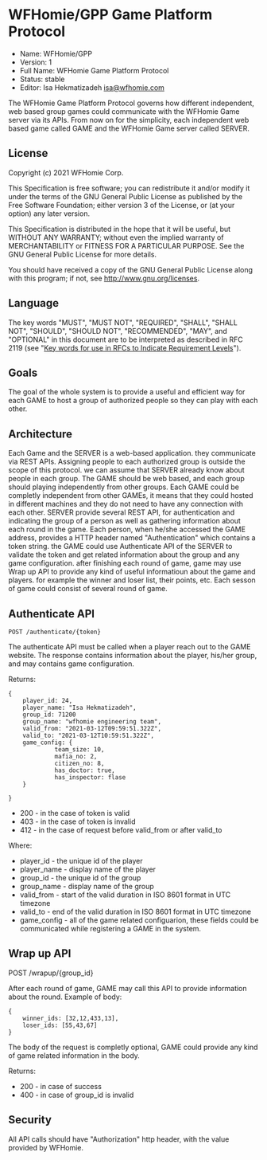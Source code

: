 # WFHomie/GPP Game Platform Protocol 

* Name: WFHomie/GPP
* Version: 1
* Full Name: WFHomie Game Platform Protocol
* Status: stable
* Editor: Isa Hekmatizadeh isa@wfhomie.com

The WFHomie Game Platform Protocol governs how different independent, web based group games could
communicate with the WFHomie Game server via its APIs. From now on for the simplicity, each
independent web based game called GAME and the WFHomie Game server called SERVER.

## License
Copyright (c) 2021 WFHomie Corp.

This Specification is free software; you can redistribute it and/or modify it under the terms of 
the GNU General Public License as published by the Free Software Foundation; either version 3 of 
the License, or (at your option) any later version.

This Specification is distributed in the hope that it will be useful, but WITHOUT ANY WARRANTY; 
without even the implied warranty of MERCHANTABILITY or FITNESS FOR A PARTICULAR PURPOSE. See the
GNU General Public License for more details.  

You should have received a copy of the GNU General Public License along with this program; if 
not, see <http://www.gnu.org/licenses>.

## Language
The key words "MUST", "MUST NOT", "REQUIRED", "SHALL", "SHALL NOT", 
"SHOULD", "SHOULD NOT", "RECOMMENDED",  "MAY", and "OPTIONAL" in this 
document are to be interpreted as described in RFC 2119 (see "[Key words for use in RFCs to 
Indicate Requirement Levels](http://tools.ietf.org/html/rfc2119)").

## Goals
The goal of the whole system is to provide a useful and efficient way for each GAME to host a group of
authorized people so they can play with each other.

## Architecture
Each Game and the SERVER is a web-based application. they communicate via REST APIs.
Assigning people to each authorized group is outside the scope of this protocol. we can assume that
SERVER already know about people in each group.
The GAME should be web based, and each group should playing independently from other groups.
Each GAME could be completly independent from other GAMEs, it means that they could hosted in different
machines and they do not need to have any connection with each other.
SERVER provide several REST API, for authentication and indicating the group of a person as well as gathering
information about each round in the game.
Each person, when he/she accessed the GAME address, provides a HTTP header named "Authentication" which contains
a token string. the GAME could use Authenticate API of the SERVER to validate the token and get related information
about the group and any game configuration. after finishing each round of game, game may use Wrap up API to provide
any kind of useful informatioun about the game and players. for example the winner and loser list, their points, etc.
Each sesson of game could consist of several round of game.

## Authenticate API
``` POST /authenticate/{token} ```

The authenticate API must be called when a player reach out to the GAME website. The response contains information
about the player, his/her group, and may contains game configuration.

Returns:
```
{
	player_id: 24,
	player_name: "Isa Hekmatizadeh",
	group_id: 71200
	group_name: "wfhomie engineering team",
	valid_from: "2021-03-12T09:59:51.322Z",
	valid_to: "2021-03-12T10:59:51.322Z",
	game_config: {
		     team_size: 10,
		     mafia_no: 2,
		     citizen_no: 8,
		     has_doctor: true,
		     has_inspector: flase
	}
	
}
```
* 200 - in the case of token is valid
* 403 - in the case of token is invalid
* 412 - in the case of request before valid_from or after valid_to

Where:
* player_id - the unique id of the player
* player_name - display name of the player
* group_id - the unique id of the group
* group_name - display name of the group
* valid_from - start of the valid duration in ISO 8601 format in UTC timezone
* valid_to - end of the valid duration in ISO 8601 format in UTC timezone
* game_config - all of the game related configuarion, these fields could be communicated while registering a GAME in the system.


## Wrap up API

POST /wrapup/{group_id}

After each round of game, GAME may call this API to provide information about the round.
Example of body:
```
{
	winner_ids: [32,12,433,13],
	loser_ids: [55,43,67]
}
```
The body of the request is completly optional, GAME could provide any kind of game related information in the body.

Returns:
* 200 - in case of success
* 400 - in case of group_id is invalid

## Security
All API calls should have "Authorization" http header, with the value provided by WFHomie.
